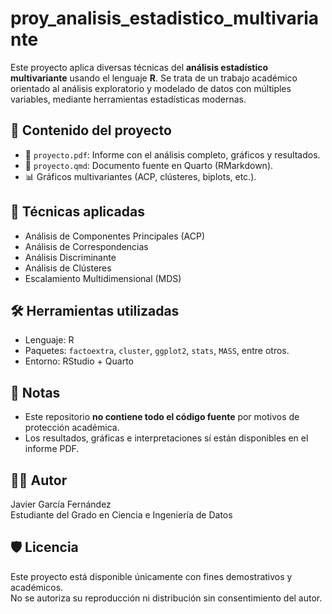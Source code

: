 # proy_analisis_estadistico_multivariante

Este proyecto aplica diversas técnicas del **análisis estadístico multivariante** usando el lenguaje **R**. Se trata de un trabajo académico orientado al análisis exploratorio y modelado de datos con múltiples variables, mediante herramientas estadísticas modernas.

## 📂 Contenido del proyecto

- 📄 `proyecto.pdf`: Informe con el análisis completo, gráficos y resultados.
- 📄 `proyecto.qmd`: Documento fuente en Quarto (RMarkdown).
- 📊 Gráficos multivariantes (ACP, clústeres, biplots, etc.).

## 🧪 Técnicas aplicadas

- Análisis de Componentes Principales (ACP)
- Análisis de Correspondencias
- Análisis Discriminante
- Análisis de Clústeres
- Escalamiento Multidimensional (MDS)

## 🛠️ Herramientas utilizadas

- Lenguaje: R
- Paquetes: `factoextra`, `cluster`, `ggplot2`, `stats`, `MASS`, entre otros.
- Entorno: RStudio + Quarto

## 📎 Notas

- Este repositorio **no contiene todo el código fuente** por motivos de protección académica.
- Los resultados, gráficas e interpretaciones sí están disponibles en el informe PDF.

## 🧑‍💻 Autor

Javier García Fernández  
Estudiante del Grado en Ciencia e Ingeniería de Datos

## 🛡️ Licencia

Este proyecto está disponible únicamente con fines demostrativos y académicos.  
No se autoriza su reproducción ni distribución sin consentimiento del autor.
